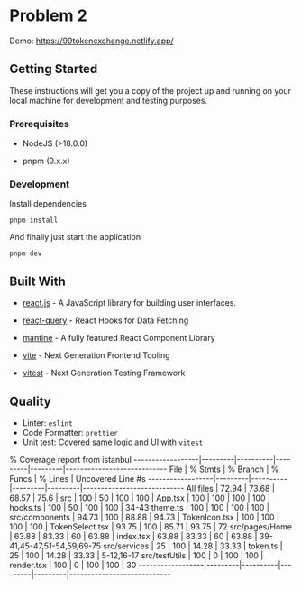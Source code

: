 # Problem 2

Demo: https://99tokenexchange.netlify.app/

## Getting Started

These instructions will get you a copy of the project up and running on your local machine for development and testing purposes.

### Prerequisites

- NodeJS (>18.0.0)

- pnpm (9.x.x)

### Development

Install dependencies

```
pnpm install
```

And finally just start the application

```
pnpm dev
```

## Built With

- [react.js](https://reactjs.org/) - A JavaScript library for building user interfaces.

- [react-query](https://tanstack.com/query/v4) - React Hooks for Data Fetching

- [mantine](https://mantine.dev/) - A fully featured React Component Library

- [vite](https://vitejs.dev/) - Next Generation Frontend Tooling

- [vitest](https://vitest.dev/) - Next Generation Testing Framework

## Quality

- Linter: `eslint`
- Code Formatter: `prettier`
- Unit test: Covered same logic and UI with `vitest`

% Coverage report from istanbul
------------------|---------|----------|---------|---------|----------------------------
File | % Stmts | % Branch | % Funcs | % Lines | Uncovered Line #s
------------------|---------|----------|---------|---------|----------------------------
All files | 72.94 | 73.68 | 68.57 | 75.6 |
src | 100 | 50 | 100 | 100 |
App.tsx | 100 | 100 | 100 | 100 |
hooks.ts | 100 | 50 | 100 | 100 | 34-43
theme.ts | 100 | 100 | 100 | 100 |
src/components | 94.73 | 100 | 88.88 | 94.73 |
TokenIcon.tsx | 100 | 100 | 100 | 100 |
TokenSelect.tsx | 93.75 | 100 | 85.71 | 93.75 | 72
src/pages/Home | 63.88 | 83.33 | 60 | 63.88 |
index.tsx | 63.88 | 83.33 | 60 | 63.88 | 39-41,45-47,51-54,59,69-75
src/services | 25 | 100 | 14.28 | 33.33 |
token.ts | 25 | 100 | 14.28 | 33.33 | 5-12,16-17
src/testUtils | 100 | 0 | 100 | 100 |
render.tsx | 100 | 0 | 100 | 100 | 30
------------------|---------|----------|---------|---------|----------------------------
